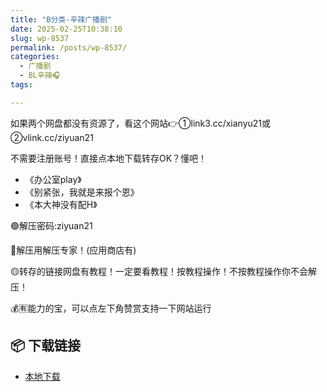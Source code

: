 ```yaml
---
title: "B分类-辛辣广播剧"
date: 2025-02-25T10:38:10
slug: wp-8537
permalink: /posts/wp-8537/
categories:
  - 广播剧
  - BL辛辣🎧
tags:

---
```


如果两个网盘都没有资源了，看这个网站👉①link3.cc/xianyu21或②vlink.cc/ziyuan21

不需要注册账号！直接点本地下载转存OK？懂吧！

*   《办公室play》
*   《别紧张，我就是来报个恩》
*   《本大神没有配H》

🟢解压密码:ziyuan21

🔵解压用解压专家！(应用商店有)

🟡转存的链接网盘有教程！一定要看教程！按教程操作！不按教程操作你不会解压！

💰🈶能力的宝，可以点左下角赞赏支持一下网站运行

## 📦 下载链接
- [本地下载](https://blziyuan21.com/pay-download/8537?key=5a7ff5e201&down_id=0)

